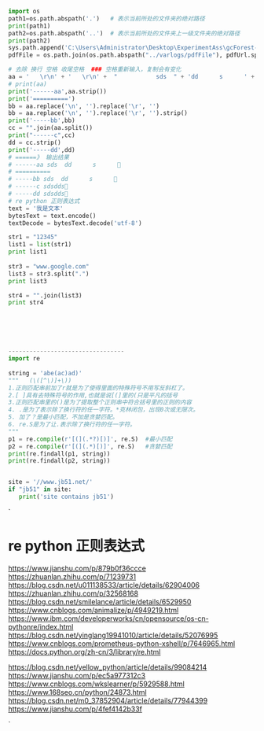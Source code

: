 

```python
import os
path1=os.path.abspath('.')   # 表示当前所处的文件夹的绝对路径
print(path1)
path2=os.path.abspath('..')  # 表示当前所处的文件夹上一级文件夹的绝对路径
print(path2)
sys.path.append('C:\Users\Administrator\Desktop\ExperimentAss\gcForest-master')
pdfFile = os.path.join(os.path.abspath("../varlogs/pdfFile"), pdfUrl.split('/')[-1])  //绝对路径

# 去除 换行 空格 收尾空格  ### 空格重新输入，复制会有变化
aa = '   \r\n' + '   \r\n' +  "           sds  " + 'dd      s      ' + '\r\n'
# print(aa)
print('------aa',aa.strip())
print('==========')
bb = aa.replace('\n', '').replace('\r', '')
bb = aa.replace('\n', '').replace('\r', '').strip()
print('-----bb',bb)
cc = "".join(aa.split())
print("------c",cc)
dd = cc.strip()
print('-----dd',dd)
# ======》 输出结果
# ------aa sds  dd      s      
# ==========
# -----bb sds  dd      s      
# ------c sdsdds
# -----dd sdsdds
# re python 正则表达式
text = '我是文本'
bytesText = text.encode()
textDecode = bytesText.decode('utf-8')

str1 = "12345"
list1 = list(str1)
print list1
 
str3 = "www.google.com"
list3 = str3.split(".")
print list3

str4 = "".join(list3)
print str4






---------------------------------
import re
 
string = 'abe(ac)ad)'
"""   (\([^\)]+\))
1.正则匹配串前加了r就是为了使得里面的特殊符号不用写反斜杠了。
2.[ ]具有去特殊符号的作用,也就是说[(]里的(只是平凡的括号
3.正则匹配串里的()是为了提取整个正则串中符合括号里的正则的内容
4. .是为了表示除了换行符的任一字符。*克林闭包，出现0次或无限次。
5. 加了？是最小匹配，不加是贪婪匹配。
6. re.S是为了让.表示除了换行符的任一字符。
"""
p1 = re.compile(r'[(](.*?)[)]', re.S)  #最小匹配
p2 = re.compile(r'[(](.*)[)]', re.S)   #贪婪匹配
print(re.findall(p1, string))
print(re.findall(p2, string))


site = '//www.jb51.net/'
if "jb51" in site:
   print('site contains jb51')


```

`
# re python 正则表达式

https://www.jianshu.com/p/879b0f36ccce
https://zhuanlan.zhihu.com/p/71239731
https://blog.csdn.net/u011138533/article/details/62904006
https://zhuanlan.zhihu.com/p/32568168
https://blog.csdn.net/smilelance/article/details/6529950
https://www.cnblogs.com/animalize/p/4949219.html
https://www.ibm.com/developerworks/cn/opensource/os-cn-pythonre/index.html
https://blog.csdn.net/yinglang19941010/article/details/52076995
https://www.cnblogs.com/prometheus-python-xshell/p/7646965.html
https://docs.python.org/zh-cn/3/library/re.html

https://blog.csdn.net/yellow_python/article/details/99084214
https://www.jianshu.com/p/ec5a977312c3
https://www.cnblogs.com/wkslearner/p/5929588.html
https://www.168seo.cn/python/24873.html
https://blog.csdn.net/m0_37852904/article/details/77944399
https://www.jianshu.com/p/4fef4142b33f

`